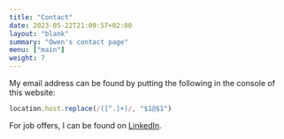 ```yaml
---
title: "Contact"
date: 2023-05-22T21:09:57+02:00
layout: "blank"
summary: "Owen's contact page"
menu: ["main"]
weight: 7
---
```


My email address can be found by putting the following in the console of this website:

```js
location.host.replace(/([^.]+)/, "$1@$1") 
```

For job offers, I can be found on [LinkedIn](https://www.linkedin.com/).